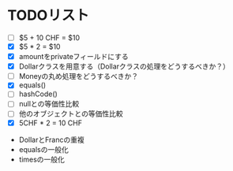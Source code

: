 # TODOリスト

- [ ] $5 + 10 CHF = $10
- [x] $5 * 2 = $10
- [x] amountをprivateフィールドにする
- [x] Dollarクラスを用意する（Dollarクラスの処理をどうするべきか？）
- [ ] Moneyの丸め処理をどうするべきか？
- [x] equals()
- [ ] hashCode()
- [ ] nullとの等価性比較
- [ ] 他のオブジェクトとの等価性比較
- [x] 5CHF * 2 = 10 CHF
- DollarとFrancの重複
- equalsの一般化
- timesの一般化
